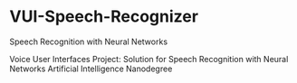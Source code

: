 # VUI-Speech-Recognizer
Speech Recognition with Neural Networks

Voice User Interfaces
Project: Solution for Speech Recognition with Neural Networks
Artificial Intelligence Nanodegree
